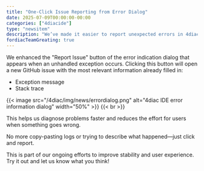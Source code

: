 ```yaml
---
title: "One-Click Issue Reporting from Error Dialog"
date: 2025-07-09T00:00:00-00:00
categories: ["4diacide"]
type: "newsitem"
description: "We’ve made it easier to report unexpected errors in 4diac IDE!"
fordiacTeamGreating: true
---
```


We enhanced the "Report Issue" button of the error indication dialog that appears when an unhandled exception occurs.
Clicking this button will open a new GitHub issue with the most relevant information already filled in:

  - Exception message
  - Stack trace

{{< image src="/4diac/img/news/errordialog.png" alt="4diac IDE error information dialog" width="50%" >}} {{< br >}}


This helps us diagnose problems faster and reduces the effort for users when something goes wrong.

No more copy-pasting logs or trying to describe what happened—just click and report.

This is part of our ongoing efforts to improve stability and user experience. Try it out and let us know what you think!


